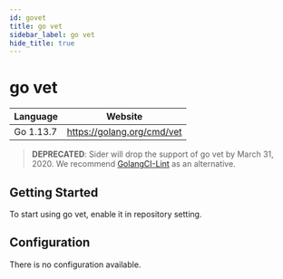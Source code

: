 ```yaml
---
id: govet
title: go vet
sidebar_label: go vet
hide_title: true
---
```


# go vet

| Language  | Website                    |
| --------- | -------------------------- |
| Go 1.13.7 | https://golang.org/cmd/vet |

> **DEPRECATED**: Sider will drop the support of go vet by March 31, 2020. We recommend [GolangCI-Lint](https://github.com/golangci/golangci-lint) as an alternative.

## Getting Started

To start using go vet, enable it in repository setting.

## Configuration

There is no configuration available.
